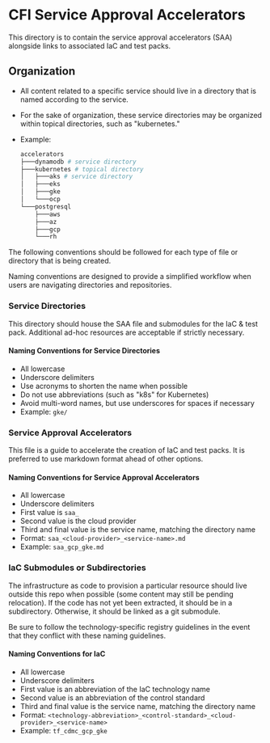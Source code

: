 # CFI Service Approval Accelerators

This directory is to contain the service approval accelerators (SAA)
alongside links to associated IaC and test packs.

## Organization

- All content related to a specific service should live in a
directory that is named according to the service.
- For the sake of organization, these service directories may
be organized within topical directories, such as "kubernetes."
- Example:

    ```sh
    accelerators
    ├───dynamodb # service directory
    ├───kubernetes # topical directory
    │   ├───aks # service directory
    │   ├───eks
    │   ├───gke
    │   └───ocp
    └───postgresql
        ├───aws
        ├───az
        ├───gcp
        └───rh
    ```

The following conventions should be followed for each type
of file or directory that is being created.

Naming conventions are designed to provide a simplified workflow
when users are navigating directories and repositories.

### Service Directories

This directory should house the SAA file and submodules for the IaC
& test pack. Additional ad-hoc resources are acceptable if
strictly necessary.

#### Naming Conventions for Service Directories

- All lowercase
- Underscore delimiters
- Use acronyms to shorten the name when possible
- Do not use abbreviations (such as "k8s" for Kubernetes)
- Avoid multi-word names, but use underscores for spaces if necessary
- Example: `gke/`

### Service Approval Accelerators

This file is a guide to accelerate the creation of IaC and test packs.
It is preferred to use markdown format ahead of other options.

#### Naming Conventions for Service Approval Accelerators

- All lowercase
- Underscore delimiters
- First value is `saa_`
- Second value is the cloud provider
- Third and final value is the service name, matching the directory name
- Format: `saa_<cloud-provider>_<service-name>.md`
- Example: `saa_gcp_gke.md`

### IaC Submodules or Subdirectories

The infrastructure as code to provision a particular resource should
live outside this repo when possible (some content may still be
pending relocation).
If the code has not yet been extracted, it should be in a subdirectory.
Otherwise, it should be linked as a git submodule.

Be sure to follow the technology-specific registry guidelines in the event
that they conflict with these naming guidelines.

#### Naming Conventions for IaC

- All lowercase
- Underscore delimiters
- First value is an abbreviation of the IaC technology name
- Second value is an abbreviation of the control standard
- Third and final value is the service name, matching the directory name
- Format:
`<technology-abbreviation>_<control-standard>_<cloud-provider>_<service-name>`
- Example: `tf_cdmc_gcp_gke`
